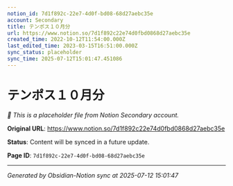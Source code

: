 ```yaml
---
notion_id: 7d1f892c-22e7-4d0f-bd08-68d27aebc35e
account: Secondary
title: テンポス１０月分
url: https://www.notion.so/7d1f892c22e74d0fbd0868d27aebc35e
created_time: 2022-10-12T11:54:00.000Z
last_edited_time: 2023-03-15T16:51:00.000Z
sync_status: placeholder
sync_time: 2025-07-12T15:01:47.451086
---
```


# テンポス１０月分

*🔄 This is a placeholder file from Notion Secondary account.*

**Original URL**: https://www.notion.so/7d1f892c22e74d0fbd0868d27aebc35e

**Status**: Content will be synced in a future update.

**Page ID**: `7d1f892c-22e7-4d0f-bd08-68d27aebc35e`

---

*Generated by Obsidian-Notion sync at 2025-07-12 15:01:47*
